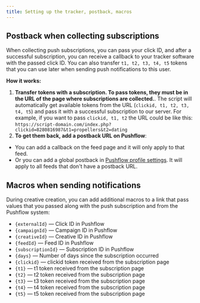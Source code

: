 ```yaml
---
title: Setting up the tracker, postback, macros
---
```



## Postback when collecting subscriptions
When collecting push subscriptions, you can pass your click ID, and after a successful subscription, you can receive a callback to your tracker software with the passed click ID. You can also transfer ```t1, t2, t3, t4, t5``` tokens that you can use later when sending push notifications to this user.


**How it works:**
1. **Transfer tokens with a subscription. To pass tokens, they must be in the URL of the page where subscriptions are collected.**.  The script will automatically get available tokens from the URL (```clickid, t1, t2, t3, t4, t5```) and pass it with a successful subscription to our server. For example, if you want to pass ```clickid, t1, t2``` the URL could be like this: ```https://script-domain.com/index.php?clickid=8280816987&t1=propellers&t2=dating```
1. **To get them back, add a postback URL on Pushflow**:
  - You can add a callback on the feed page and it will only apply to that feed.
  - Or you can add a global postback in [Pushflow profile settings](https://pushflow.net/app/options). It will apply to all feeds that don't have a postback URL.


## Macros when sending notifications
During creative creation, you can add additional macros to a link that pass values that you passed along with the push subscription and from the Pushflow system:
- ```{externalId}``` — Click ID in Pushflow
- ```{сampaignId}``` — Campaign ID in Pushflow
- ```{creativeId}``` — Creative ID in Pushflow
- ```{feedId}``` — Feed ID in Pushflow
- ```{subscriptionId}``` — Subscription ID in Pushflow
- ```{days}``` — Number of days since the subscription occurred
- ```{clickid}``` — clickid token received from the subscription page
- ```{t1}``` — t1 token received from the subscription page
- ```{t2}``` — t2 token received from the subscription page
- ```{t3}``` — t3 token received from the subscription page
- ```{t4}``` — t4 token received from the subscription page
- ```{t5}``` — t5 token received from the subscription page
